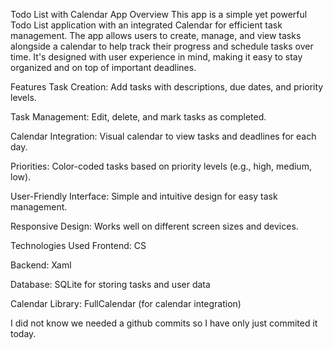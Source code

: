 Todo List with Calendar App
Overview
This app is a simple yet powerful Todo List application with an integrated Calendar for efficient task management. The app allows users to create, manage, and view tasks alongside a calendar to help track their progress and schedule tasks over time. It's designed with user experience in mind, making it easy to stay organized and on top of important deadlines.

Features
Task Creation: Add tasks with descriptions, due dates, and priority levels.

Task Management: Edit, delete, and mark tasks as completed.

Calendar Integration: Visual calendar to view tasks and deadlines for each day.

Priorities: Color-coded tasks based on priority levels (e.g., high, medium, low).

User-Friendly Interface: Simple and intuitive design for easy task management.

Responsive Design: Works well on different screen sizes and devices.

Technologies Used
Frontend: CS

Backend: Xaml

Database: SQLite for storing tasks and user data

Calendar Library: FullCalendar (for calendar integration)

I did not know we needed a github commits so I have only just commited it today.
